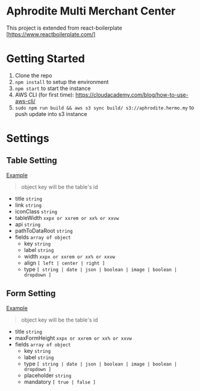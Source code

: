 # Aphrodite Multi Merchant Center
This project is extended from react-boilerplate [https://www.reactboilerplate.com/]

# Getting Started
1. Clone the repo
2. `npm install` to setup the environment
3. `npm start` to start the instance
4. AWS CLI (for first time): https://cloudacademy.com/blog/how-to-use-aws-cli/
5. `sudo npm run build && aws s3 sync build/ s3://aphrodite.hermo.my` to push update into s3 instance


# Settings
## Table Setting
[Example](https://bitbucket.org/hermo/aphrodite/src/26bd00f897ac/app/configs/tableSetting.js?at=devel-base)
> object key will be the table's id

* title `string`
* link `string`
* iconClass `string`
* tableWidth `xxpx or xxrem or xx% or xxvw`
* api `string`
* pathToDataRoot `string`
* fields `array of object`
    * key `string`
    * label `string`
    * width `xxpx or xxrem or xx% or xxvw`
    * align `[ left | center | right ]`
    * type `[ string | date | json | boolean | image | boolean | dropdown ]`


## Form Setting
[Example](https://bitbucket.org/hermo/aphrodite/src/26bd00f897ac/app/configs/formSetting.js?at=devel-base)
> object key will be the table's id

* title `string`
* maxFormHeight `xxpx or xxrem or xx% or xxvw`
* fields `array of object`
    * key `string`
    * label `string`
    * type `[ string | date | json | boolean | image | boolean | dropdown ]`
    * placeholder `string`
    * mandatory `[ true | false ]`